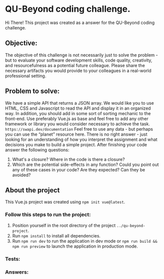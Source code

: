 # QU-Beyond coding challenge.
Hi There! This project was created as a answer for the QU-Beyond coding challenge.

## Objective:

The objective of this challenge is not necessarily just to solve the problem - but to
evaluate your software development skills, code quality, creativity, and resourcefulness as a
potential future colleague. Please share the necessary artifacts you would provide to your
colleagues in a real-world professional setting.

## Problem to solve:

We have a simple API that returns a JSON array. We would like you to use HTML, CSS and
Javascript to read the API and display it in an organized way. In addition, you should add in
some sort of sorting mechanic to the front-end. Use preferably Vue.js as base and feel free to
add any other framework or library you would consider necessary to achieve the task.
`https://swapi.dev/documentation`
Feel free to use any data - but perhaps you can use the “planet” resource here.
There is no right answer - just looking for an understanding of how you interpret the assignment
and what decisions you make to build a simple project.
After finishing your code answer the following questions:
1. What's a closure? Where in the code is there a closure?
2. Which are the potential side-effects in any function? Could you point out any of these cases in
your code? Are they expected? Can they be avoided?


## About the project
This Vue.js project was created using `npm init vue@latest`.

### Follow this steps to run the project:

1. Position yourself in the root directory of the project `../qu-beyond-project`.
1. Run `npm install` to install all dependencies.
1. Run `npm run dev` to run the application in dev mode or `npm run build && npm run preview` to launch the application in production mode.

### Tests:

### Answers: